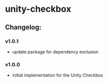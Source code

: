 # unity-checkbox

## Changelog:

### v1.0.1
- update package for dependency exclusion

### v1.0.0
- initial implementation for the Unity Checkbox

